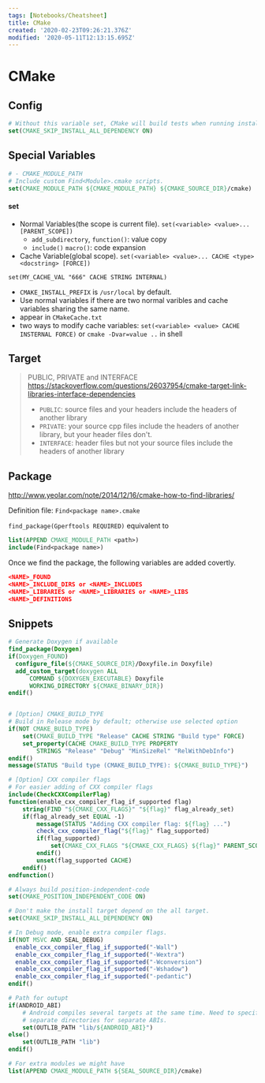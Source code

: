 ```yaml
---
tags: [Notebooks/Cheatsheet]
title: CMake
created: '2020-02-23T09:26:21.376Z'
modified: '2020-05-11T12:13:15.695Z'
---
```


# CMake

## Config

```cmake
# Without this variable set, CMake will build tests when running install
set(CMAKE_SKIP_INSTALL_ALL_DEPENDENCY ON)
```

## Special Variables

```cmake
# - CMAKE_MODULE_PATH
# Include custom Find<Module>.cmake scripts.
set(CMAKE_MODULE_PATH ${CMAKE_MODULE_PATH} ${CMAKE_SOURCE_DIR}/cmake)
```

#### set

- Normal Variables(the scope is current file). `set(<variable> <value>... [PARENT_SCOPE])`
  - `add_subdirectory`, `function()`: value copy
  - `include()` `macro()`: code expansion
- Cache Variable(global scope). `set(<variable> <value>... CACHE <type> <docstring> [FORCE])`
```
set(MY_CACHE_VAL "666" CACHE STRING INTERNAL)
```
  - `CMAKE_INSTALL_PREFIX` is `/usr/local` by default.
  - Use normal variables if there are two normal varibles and cache variables sharing the same name.
  - appear in `CMakeCache.txt`
  - two ways to modify cache variables:
    `set(<variable> <value> CACHE INSTERNAL FORCE)` or `cmake -Dvar=value ..` in shell

## Target

> PUBLIC, PRIVATE and INTERFACE
> https://stackoverflow.com/questions/26037954/cmake-target-link-libraries-interface-dependencies
> - `PUBLIC`: source files and your headers include the headers of another library
> - `PRIVATE`:  your source cpp files include the headers of another library, but your header files don't.
> - `INTERFACE`: header files but not your source files include the headers of another library

## Package

http://www.yeolar.com/note/2014/12/16/cmake-how-to-find-libraries/

Definition file: `Find<package name>.cmake`

`find_package(Gperftools REQUIRED)` equivalent to
```cmake
list(APPEND CMAKE_MODULE_PATH <path>)
include(Find<package name>)
```
Once we find the package, the following variables are added covertly.
```cmake
<NAME>_FOUND
<NAME>_INCLUDE_DIRS or <NAME>_INCLUDES
<NAME>_LIBRARIES or <NAME>_LIBRARIES or <NAME>_LIBS
<NAME>_DEFINITIONS
```

## Snippets
```cmake
# Generate Doxygen if available
find_package(Doxygen)
if(Doxygen_FOUND)
  configure_file(${CMAKE_SOURCE_DIR}/Doxyfile.in Doxyfile)
  add_custom_target(doxygen ALL
      COMMAND ${DOXYGEN_EXECUTABLE} Doxyfile 
      WORKING_DIRECTORY ${CMAKE_BINARY_DIR})
endif()


# [Option] CMAKE_BUILD_TYPE
# Build in Release mode by default; otherwise use selected option
if(NOT CMAKE_BUILD_TYPE)
    set(CMAKE_BUILD_TYPE "Release" CACHE STRING "Build type" FORCE)
    set_property(CACHE CMAKE_BUILD_TYPE PROPERTY
        STRINGS "Release" "Debug" "MinSizeRel" "RelWithDebInfo")
endif()
message(STATUS "Build type (CMAKE_BUILD_TYPE): ${CMAKE_BUILD_TYPE}")

# [Option] CXX compiler flags
# For easier adding of CXX compiler flags
include(CheckCXXCompilerFlag)
function(enable_cxx_compiler_flag_if_supported flag)
    string(FIND "${CMAKE_CXX_FLAGS}" "${flag}" flag_already_set)
    if(flag_already_set EQUAL -1)
        message(STATUS "Adding CXX compiler flag: ${flag} ...")
        check_cxx_compiler_flag("${flag}" flag_supported)
        if(flag_supported)
            set(CMAKE_CXX_FLAGS "${CMAKE_CXX_FLAGS} ${flag}" PARENT_SCOPE)
        endif()
        unset(flag_supported CACHE)
    endif()
endfunction()

# Always build position-independent-code
set(CMAKE_POSITION_INDEPENDENT_CODE ON)

# Don't make the install target depend on the all target.
set(CMAKE_SKIP_INSTALL_ALL_DEPENDENCY ON)

# In Debug mode, enable extra compiler flags.
if(NOT MSVC AND SEAL_DEBUG)
  enable_cxx_compiler_flag_if_supported("-Wall")
  enable_cxx_compiler_flag_if_supported("-Wextra")
  enable_cxx_compiler_flag_if_supported("-Wconversion")
  enable_cxx_compiler_flag_if_supported("-Wshadow")
  enable_cxx_compiler_flag_if_supported("-pedantic")
endif()

# Path for outupt
if(ANDROID_ABI)
    # Android compiles several targets at the same time. Need to specify
    # separate directories for separate ABIs.
    set(OUTLIB_PATH "lib/${ANDROID_ABI}")
else()
    set(OUTLIB_PATH "lib")
endif()

# For extra modules we might have
list(APPEND CMAKE_MODULE_PATH ${SEAL_SOURCE_DIR}/cmake)

```
